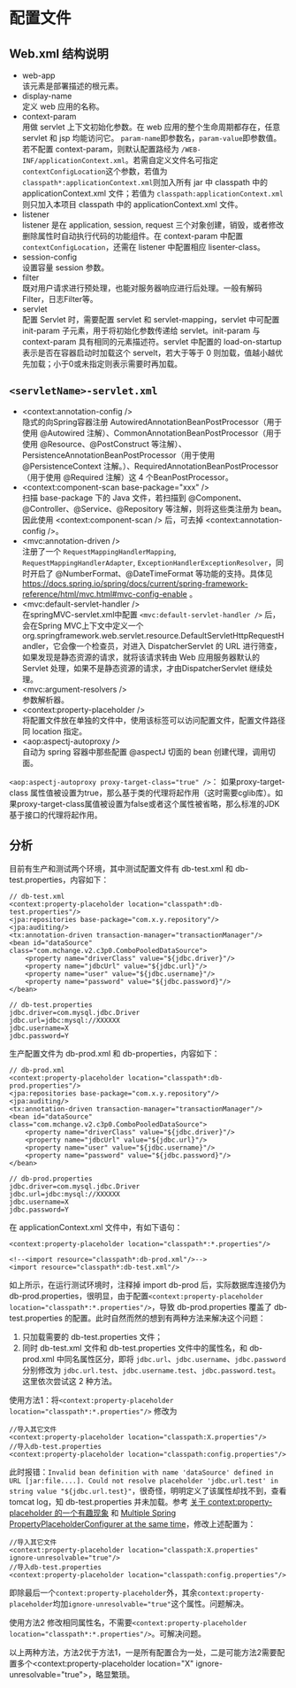# 配置文件             
## Web.xml 结构说明
- web-app            
该元素是部署描述的根元素。
- display-name          
定义 web 应用的名称。
- context-param          
用做 servlet 上下文初始化参数。在 web 应用的整个生命周期都存在，任意 servlet 和 jsp 均能访问它。 `param-name`即参数名，`param-value`即参数值。若不配置 context-param，则默认配置路经为 `/WEB-INF/applicationContext.xml`。若需自定义文件名可指定 `contextConfigLocation`这个参数，若值为 `classpath*:applicationContext.xml`则加入所有 jar 中 classpath 中的 applicationContext.xml 文件；若值为 `classpath:applicationContext.xml`则只加入本项目 classpath 中的 applicationContext.xml 文件。
- listener          
listener 是在 application, session, request 三个对象创建，销毁，或者修改删除属性时自动执行代码的功能组件。在 context-param 中配置`contextConfigLocation`，还需在 listener 中配置相应 lisenter-class。
- session-config       
设置容量 session 参数。
- filter         
既对用户请求进行预处理，也能对服务器响应进行后处理。一般有解码Filter，日志Filter等。
- servlet          
配置 Servlet 时，需要配置 servlet 和 servlet-mapping，servlet 中可配置 init-param 子元素，用于将初始化参数传递给 servlet。init-param 与 context-param 具有相同的元素描述符。servlet 中配置的 load-on-startup 表示是否在容器启动时加载这个 servelt，若大于等于 0 则加载，值越小越优先加载；小于0或未指定则表示需要时再加载。

## `<servletName>-servlet.xml` 
- <context:annotation-config />             
隐式的向Spring容器注册 AutowiredAnnotationBeanPostProcessor（用于使用 @Autowired 注解）、CommonAnnotationBeanPostProcessor（用于使用 @Resource、@PostConstruct 等注解）、PersistenceAnnotationBeanPostProcessor（用于使用 @PersistenceContext 注解。）、RequiredAnnotationBeanPostProcessor（用于使用 @Required 注解）这 4 个BeanPostProcessor。
- <context:component-scan base-package="xxx" />       
扫描 base-package 下的 Java 文件，若扫描到 @Component、@Controller、@Service、@Repository 等注解，则将这些类注册为 bean。因此使用 <context:component-scan /> 后，可去掉 <context:annotation-config />。
- <mvc:annotation-driven />              
注册了一个 `RequestMappingHandlerMapping`, `RequestMappingHandlerAdapter`, `ExceptionHandlerExceptionResolver`，同时开启了 @NumberFormat、@DateTimeFormat 等功能的支持。具体见 https://docs.spring.io/spring/docs/current/spring-framework-reference/html/mvc.html#mvc-config-enable 。
- <mvc:default-servlet-handler />        
在springMVC-servlet.xml中配置 `<mvc:default-servlet-handler />` 后，会在Spring MVC上下文中定义一个org.springframework.web.servlet.resource.DefaultServletHttpRequestHandler，它会像一个检查员，对进入 DispatcherServlet 的 URL 进行筛查，如果发现是静态资源的请求，就将该请求转由 Web 应用服务器默认的 Servlet 处理，如果不是静态资源的请求，才由DispatcherServlet 继续处理。
- <mvc:argument-resolvers />         
参数解析器。
- <context:property-placeholder />         
将配置文件放在单独的文件中，使用该标签可以访问配置文件，配置文件路径同 location 指定。
- <aop:aspectj-autoproxy />    
自动为 spring 容器中那些配置 @aspectJ 切面的 bean 创建代理，调用切面。

`<aop:aspectj-autoproxy proxy-target-class="true" />`：
如果proxy-target-class 属性值被设置为true，那么基于类的代理将起作用（这时需要cglib库）。如果proxy-target-class属值被设置为false或者这个属性被省略，那么标准的JDK 基于接口的代理将起作用。

## 分析
目前有生产和测试两个环境，其中测试配置文件有 db-test.xml 和 db-test.properties，内容如下：
```
// db-test.xml
<context:property-placeholder location="classpath*:db-test.properties"/>
<jpa:repositories base-package="com.x.y.repository"/>
<jpa:auditing/>
<tx:annotation-driven transaction-manager="transactionManager"/>
<bean id="dataSource" class="com.mchange.v2.c3p0.ComboPooledDataSource">
    <property name="driverClass" value="${jdbc.driver}"/>
    <property name="jdbcUrl" value="${jdbc.url}"/>
    <property name="user" value="${jdbc.username}"/>
    <property name="password" value="${jdbc.password}"/>
</bean>

// db-test.properties
jdbc.driver=com.mysql.jdbc.Driver
jdbc.url=jdbc:mysql://XXXXXX
jdbc.username=X
jdbc.password=Y
```

生产配置文件为 db-prod.xml 和 db-properties，内容如下：
```
// db-prod.xml
<context:property-placeholder location="classpath*:db-prod.properties"/>
<jpa:repositories base-package="com.x.y.repository"/>
<jpa:auditing/>
<tx:annotation-driven transaction-manager="transactionManager"/>
<bean id="dataSource" class="com.mchange.v2.c3p0.ComboPooledDataSource">
    <property name="driverClass" value="${jdbc.driver}"/>
    <property name="jdbcUrl" value="${jdbc.url}"/>
    <property name="user" value="${jdbc.username}"/>
    <property name="password" value="${jdbc.password}"/>
</bean>

// db-prod.properties
jdbc.driver=com.mysql.jdbc.Driver
jdbc.url=jdbc:mysql://XXXXXX
jdbc.username=X
jdbc.password=Y
```

在 applicationContext.xml 文件中，有如下语句：
```
<context:property-placeholder location="classpath*:*.properties"/>

<!--<import resource="classpath*:db-prod.xml"/>-->
<import resource="classpath*:db-test.xml"/>
```
如上所示，在运行测试环境时，注释掉 import db-prod 后，实际数据库连接仍为 db-prod.properties，很明显，由于配置`<context:property-placeholder location="classpath*:*.properties"/>`，导致 db-prod.properties 覆盖了 db-test.properties 的配置。此时自然而然的想到有两种方法来解决这个问题：
1. 只加载需要的 db-test.properties 文件；     
2. 同时 db-test.xml 文件和 db-test.properties 文件中的属性名，和 db-prod.xml 中同名属性区分，即将 `jdbc.url`、`jdbc.username`、`jdbc.password` 分别修改为 `jdbc.url.test`、`jdbc.username.test`、`jdbc.password.test`。这里依次尝试这 2 种方法。

使用方法1：将`<context:property-placeholder location="classpath*:*.properties"/>` 修改为
```
//导入其它文件
<context:property-placeholder location="classpath:X.properties"/>
//导入db-test.properties 
<context:property-placeholder location="classpath:config.properties"/>
```
此时报错：`Invalid bean definition with name 'dataSource' defined in URL [jar:file....]. Could not resolve placeholder 'jdbc.url.test' in string value "${jdbc.url.test}"`，很奇怪，明明定义了该属性却找不到，查看 tomcat log，知 db-test.properties 并未加载。参考 [关于 context:property-placeholder 的一个有趣现象](http://www.iteye.com/topic/1131688) 和 [Multiple Spring PropertyPlaceholderConfigurer at the same time](https://stackoverflow.com/questions/18697050/multiple-spring-propertyplaceholderconfigurer-at-the-same-time)，修改上述配置为：
```
//导入其它文件
<context:property-placeholder location="classpath:X.properties" ignore-unresolvable="true"/>
//导入db-test.properties
<context:property-placeholder location="classpath:config.properties"/>
```
即除最后一个`context:property-placeholder`外，其余`context:property-placeholder`均加`ignore-unresolvable="true"`这个属性。问题解决。

使用方法2 修改相同属性名，不需要`<context:property-placeholder location="classpath*:*.properties"/>`。可解决问题。

以上两种方法，方法2优于方法1，一是所有配置合为一处，二是可能方法2需要配置多个<context:property-placeholder location="X" ignore-unresolvable="true">，略显繁琐。
